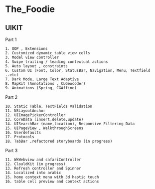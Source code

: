 # The_Foodie
## UIKIT
Part 1

    1. OOP , Extensions
    2. Customized dynamic table view cells 
    3. Model view controller
    4. Swipe trailing / leading contextual actions
    5. Auto layout , constraints
    6. Custom UI (Font, Color, StatusBar, Navigation, Menu, Textfield  ..etc)
    7. Dark Mode, Large Text Adaptive 
    8. MapKit (Annotations , CLGeocoder)
    9. Animations (Spring, CGAffine)

Part 2

    10. Static Table, TextFields Validation
    11. NSLayoutAnchor
    12. UIImagePickerController
    13. CoreData (insert,delete,update)
    14. UISearchBar (name,location), Responsive Filtering Data
    15. UIPageView , WalkthroughScreens 
    16. Userdefaults
    17. Protocols
    18. TabBar ,refactored storyboards (in progress)

Part 3

    11. WkWebview and safariController 
    12. ClouldKit (in progress)
    13. Refresh controller and Spinner
    14. Localized into arabic
    15. home context menu with 3d haptic touch
    16. table cell preview and context actions
    

